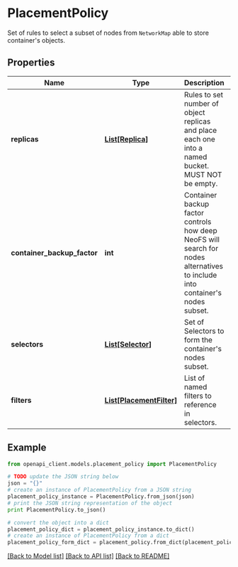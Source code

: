 # PlacementPolicy

Set of rules to select a subset of nodes from `NetworkMap` able to store container's objects.

## Properties

Name | Type | Description | Notes
------------ | ------------- | ------------- | -------------
**replicas** | [**List[Replica]**](Replica.md) | Rules to set number of object replicas and place each one into a named bucket. MUST NOT be empty. | 
**container_backup_factor** | **int** | Container backup factor controls how deep NeoFS will search for nodes alternatives to include into container&#39;s nodes subset. | 
**selectors** | [**List[Selector]**](Selector.md) | Set of Selectors to form the container&#39;s nodes subset. | 
**filters** | [**List[PlacementFilter]**](PlacementFilter.md) | List of named filters to reference in selectors. | 

## Example

```python
from openapi_client.models.placement_policy import PlacementPolicy

# TODO update the JSON string below
json = "{}"
# create an instance of PlacementPolicy from a JSON string
placement_policy_instance = PlacementPolicy.from_json(json)
# print the JSON string representation of the object
print PlacementPolicy.to_json()

# convert the object into a dict
placement_policy_dict = placement_policy_instance.to_dict()
# create an instance of PlacementPolicy from a dict
placement_policy_form_dict = placement_policy.from_dict(placement_policy_dict)
```
[[Back to Model list]](../README.md#documentation-for-models) [[Back to API list]](../README.md#documentation-for-api-endpoints) [[Back to README]](../README.md)


